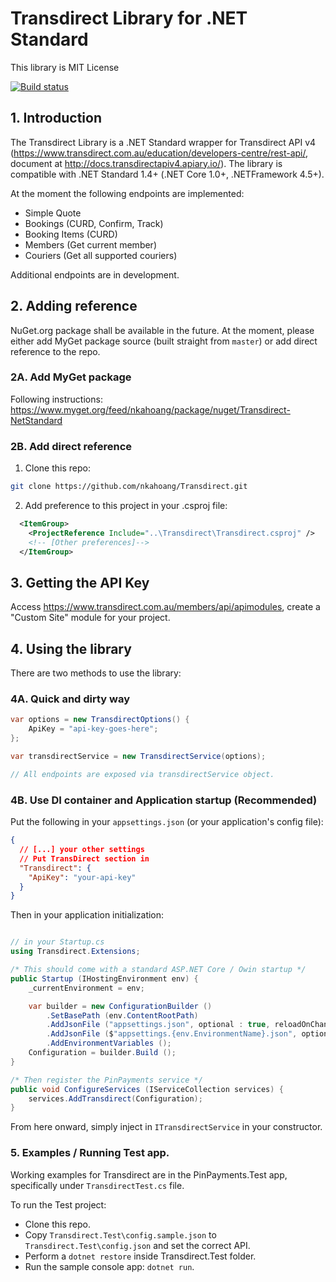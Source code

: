# Transdirect Library for .NET Standard

This library is MIT License

[![Build status](https://ci.appveyor.com/api/projects/status/j22642256e9q5fef?svg=true&passingText=master%20-%20OK)](https://ci.appveyor.com/project/nkahoang/transdirect)

## 1. Introduction

The Transdirect Library is a .NET Standard wrapper for Transdirect API v4 (https://www.transdirect.com.au/education/developers-centre/rest-api/, document at http://docs.transdirectapiv4.apiary.io/). The library is compatible with .NET Standard 1.4+ (.NET Core 1.0+, .NETFramework 4.5+).

At the moment the following endpoints are implemented:

- Simple Quote
- Bookings (CURD, Confirm, Track)
- Booking Items (CURD)
- Members (Get current member)
- Couriers (Get all supported couriers)

Additional endpoints are in development.

## 2. Adding reference

NuGet.org package shall be available in the future. At the moment, please either add MyGet package source (built straight from `master`) or add direct reference to the repo.

### 2A. Add MyGet package
Following instructions: https://www.myget.org/feed/nkahoang/package/nuget/Transdirect-NetStandard

### 2B. Add direct reference
1. Clone this repo:

```bash
git clone https://github.com/nkahoang/Transdirect.git
```

2. Add preference to this project in your .csproj file:

```xml
  <ItemGroup>
    <ProjectReference Include="..\Transdirect\Transdirect.csproj" />
    <!-- [Other preferences]-->
  </ItemGroup>
```

## 3. Getting the API Key

Access https://www.transdirect.com.au/members/api/apimodules, create a "Custom Site" module for your project.

## 4. Using the library

There are two methods to use the library:

### 4A. Quick and dirty way

```csharp
var options = new TransdirectOptions() {
    ApiKey = "api-key-goes-here";
};

var transdirectService = new TransdirectService(options);

// All endpoints are exposed via transdirectService object.
```

### 4B. Use DI container and Application startup (Recommended)

Put the following in your `appsettings.json` (or your application's config file):

```json
{
  // [...] your other settings
  // Put TransDirect section in
  "Transdirect": {
    "ApiKey": "your-api-key"
  }
}
```

Then in your application initialization:

```csharp

// in your Startup.cs
using Transdirect.Extensions;

/* This should come with a standard ASP.NET Core / Owin startup */
public Startup (IHostingEnvironment env) {
    _currentEnvironment = env;

    var builder = new ConfigurationBuilder ()
        .SetBasePath (env.ContentRootPath)
        .AddJsonFile ("appsettings.json", optional : true, reloadOnChange : true)
        .AddJsonFile ($"appsettings.{env.EnvironmentName}.json", optional : true)
        .AddEnvironmentVariables ();
    Configuration = builder.Build ();
}

/* Then register the PinPayments service */
public void ConfigureServices (IServiceCollection services) {
    services.AddTransdirect(Configuration);
}

```

From here onward, simply inject in `ITransdirectService` in your constructor.


### 5. Examples / Running Test app.

Working examples for Transdirect are in the PinPayments.Test app, specifically under `TransdirectTest.cs` file. 

To run the Test project:

- Clone this repo.
- Copy `Transdirect.Test\config.sample.json` to `Transdirect.Test\config.json` and set the correct API.
- Perform a `dotnet restore` inside Transdirect.Test folder.
- Run the sample console app: `dotnet run`.
